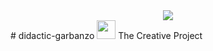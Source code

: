 <div align="center"><img src="https://1drv.ms/u/s!AraL3WfwUkKomjx8GKKa2KBD27Im?e=8Ub37R"></div>
# didactic-garbanzo <img src="https://raw.githubusercontent.com/SudhanPlayz/SudhanPlayz/master/images/WaveIcon.gif" width="30px">
The Creative Project
